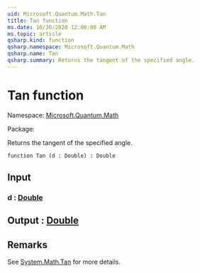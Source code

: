 ```yaml
---
uid: Microsoft.Quantum.Math.Tan
title: Tan function
ms.date: 10/30/2020 12:00:00 AM
ms.topic: article
qsharp.kind: function
qsharp.namespace: Microsoft.Quantum.Math
qsharp.name: Tan
qsharp.summary: Returns the tangent of the specified angle.
---
```


# Tan function

Namespace: [Microsoft.Quantum.Math](xref:Microsoft.Quantum.Math)

Package: [](https://nuget.org/packages/)


Returns the tangent of the specified angle.

```qsharp
function Tan (d : Double) : Double
```


## Input

### d : [Double](xref:microsoft.quantum.lang-ref.double)





## Output : [Double](xref:microsoft.quantum.lang-ref.double)



## Remarks

See [System.Math.Tan](https://docs.microsoft.com/dotnet/api/system.math.tan) for more details.